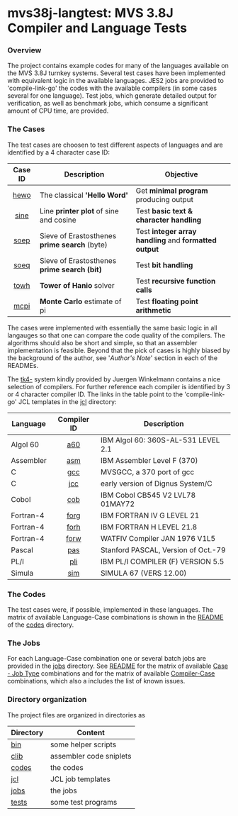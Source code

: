 # mvs38j-langtest: MVS 3.8J Compiler and Language Tests

### Overview
The project contains example codes for many of the languages available
on the MVS 3.8J turnkey systems. Several test cases have been implemented
with equivalent logic in the available languages.
JES2 jobs are provided to 'compile-link-go' the codes with the available
compilers (in some cases several for one language). Test jobs, which
generate detailed output for verification, as well as benchmark jobs,
which consume a significant amount of CPU time, are provided.

### The Cases
The test cases are choosen to test different aspects of languages and
are identified by a 4 character case ID:

| Case ID | Description | Objective |
| :-----: | ----------- | --------- |
| [hewo](codes/README_hewo.md) | The classical **'Hello Word'** | Get **minimal program** producing output |
| [sine](codes/README_sine.md) | Line **printer plot** of sine and cosine | Test **basic text & character handling** |
| [soep](codes/README_soep.md) | Sieve of Erastosthenes **prime search** (byte) | Test **integer array handling** and **formatted output** |
| [soeq](codes/README_soeq.md) | Sieve of Erastosthenes **prime search (bit)** | Test **bit handling** |
| [towh](codes/README_towh.md) | **Tower of Hanio** solver | Test **recursive function calls** |
| [mcpi](codes/README_mcpi.md) | **Monte Carlo** estimate of pi | Test **floating point arithmetic** |

The cases were implemented with essentially the same basic logic in all
langauges so that one can compare the code quality of the compilers.
The algorithms should also be short and simple, so that an assembler
implementation is feasible. Beyond that the pick of cases is highly
biased by the background of the author, see '_Author's Note_' section
in each of the READMEs.

The [tk4-](http://wotho.ethz.ch/tk4-/) system kindly provided by Juergen
Winkelmann contains a nice selection of compilers.
For further reference each compiler is identified by 3 or 4 character
compiler ID.
The links in the table point to the 'compile-link-go' JCL templates in
the [jcl](jcl) directory:

| Language  | Compiler ID | Description |
| --------- | :---------: | ----------- |
| Algol 60  | [a60](jcl/job_a60_clg.JESI) | IBM Algol 60: 360S-AL-531 LEVEL 2.1 |
| Assembler | [asm](jcl/job_asm_clg.JESI) | IBM Assembler Level F (370) |
| C         | [gcc](jcl/job_gcc_clg.JESI) | MVSGCC, a 370 port of gcc |
| C         | [jcc](jcl/job_jcc_clg.JESI) | early version of Dignus System/C |
| Cobol     | [cob](jcl/job_cob_clg.JESI) | IBM Cobol CB545 V2 LVL78 01MAY72 |
| Fortran-4 | [forg](jcl/job_forg_clg.JESI) | IBM FORTRAN IV G LEVEL  21 |
| Fortran-4 | [forh](jcl/job_forh_clg.JESI) | IBM FORTRAN H LEVEL 21.8 |
| Fortran-4 | [forw](jcl/job_forw_clg.JESI) | WATFIV Compiler JAN 1976 V1L5 |
| Pascal    | [pas](jcl/job_pas_clg.JESI) | Stanford PASCAL, Version of Oct.-79 |
| PL/I      | [pli](jcl/job_pli_clg.JESI) | IBM PL/I COMPILER (F) VERSION 5.5 |
| Simula    | [sim](jcl/job_sim_clg.JESI) | SIMULA 67 (VERS 12.00) |

### The Codes
The test cases were, if possible, implemented in these languages.
The matrix of available Language-Case combinations is shown in the
[README](codes/README.md) of the [codes](codes) directory.

### The Jobs
For each Language-Case combination one or several batch jobs are provided
in the [jobs](jobs) directory. See
[README](jobs/README.md) for the matrix of available
[Case - Job Type](jobs/README.md#user-content-types) combinations
and for the matrix of available
[Compiler-Case](jobs/README.md#user-content-jobs) combinations,
which also a includes the list of known issues.


### Directory organization
The project files are organized in directories as

| Directory | Content |
| --------- | ------- |
| [bin](bin)     | some helper scripts |
| [clib](clib)   | assembler code sniplets  |
| [codes](codes) | the codes |
| [jcl](jcl)     | JCL job templates |
| [jobs](jobs)   | the jobs |
| [tests](tests) | some test programs |
